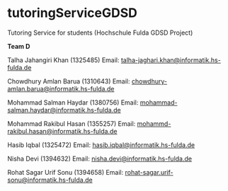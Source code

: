 # tutoringServiceGDSD
Tutoring Service for students (Hochschule Fulda GDSD Project)


**Team D**

Talha Jahangiri Khan (1325485)
Email: talha-jaghari.khan@informatik.hs-fulda.de

Chowdhury Amlan Barua (1310643)
Email: chowdhury-amlan.barua@informatik.hs-fulda.de


Mohammad Salman Haydar (1380756)
Email: mohammad-salman.haydar@informatik.hs-fulda.de

Mohammad Rakibul Hasan (1355257)
Email: mohammd-rakibul.hasan@informatik.hs-fulda.de

Hasib Iqbal (1325472)
Email: hasib.iqbal@informatik.hs-fulda.de

Nisha Devi (1394632)
Email: nisha.devi@informatik.hs-fulda.de

Rohat Sagar Urif Sonu (1394658)
Email: rohat-sagar.urif-sonu@informatik.hs-fulda.de
